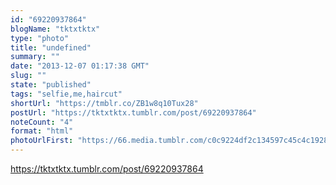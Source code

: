 ```yaml
---
id: "69220937864"
blogName: "tktxtktx"
type: "photo"
title: "undefined"
summary: ""
date: "2013-12-07 01:17:38 GMT"
slug: ""
state: "published"
tags: "selfie,me,haircut"
shortUrl: "https://tmblr.co/ZB1w8q10Tux28"
postUrl: "https://tktxtktx.tumblr.com/post/69220937864"
noteCount: "4"
format: "html"
photoUrlFirst: "https://66.media.tumblr.com/c0c9224df2c134597c45c4c1928e047c/tumblr_mxewxehBxD1slxn9qo1_1280.jpg"
---
```


https://tktxtktx.tumblr.com/post/69220937864